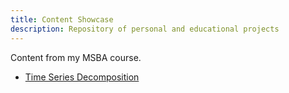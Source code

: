 ```yaml
---
title: Content Showcase
description: Repository of personal and educational projects
---
```


Content from my MSBA course.

- [Time Series Decomposition](/timeseries/index.md)
